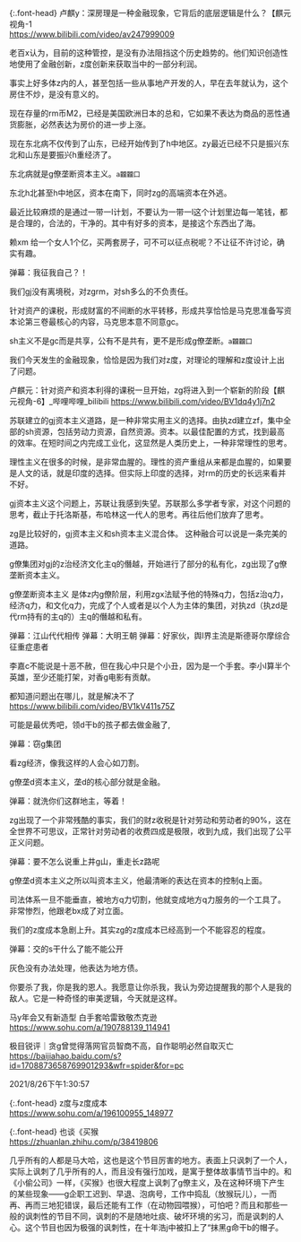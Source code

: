 ```note
```

{:.font-head}
卢麒y：深房理是一种金融现象，它背后的底层逻辑是什么？【麒元视角-1
<br>[
https://www.bilibili.com/video/av247999009
](
https://www.bilibili.com/video/av247999009
)

老百x认为，目前的这种管控，是没有办法阻挡这个历史趋势的。他们知识创造性地使用了金融创新，z度创新来获取当中的一部分利润。

事实上好多体z内的人，甚至包括一些从事地产开发的人，早在去年就认为，这个房住不炒，是没有意义的。

现在存量的rm币M2，已经是美国欧洲日本的总和，它如果不表达为商品的恶性通货膨胀，必然表达为房价的进一步上涨。

现在东北病不仅传到了山东，已经开始传到了h中地区。zy最近已经不只是振兴东北和山东是要振兴h重经济了。

东北病就是g僚垄断资本主义。`a龖龖囗`

东北h北甚至h中地区，资本在南下，同时zg的高端资本在外逃。

最近比较麻烦的是通过一带一l计划，不要认为一带一l这个计划里边每一笔钱，都是合理的，合法的，干净的。其中有好多的资本，是接这个东西出了海。

赖xm
给一个女人1个亿，买两套房子，可不可以征点税呢？不让征不许讨论，确实有趣。

弹幕：我征我自己？！

我们gj没有离境税，对zgrm，对sh多么的不负责任。

针对资产的课税，形成财富的不间断的水平转移，形成共享恰恰是马克思准备写资本论第三卷最核心的内容，马克思本意不同意gc。

sh主义不是gc而是共享，公有不是共有，更不是形成g僚垄断。`a龖龖囗`

我们今天发生的金融现象，恰恰是因为我们对z度，对理论的理解和z度设计上出了问题。

卢麒元：针对资产和资本利得的课税一旦开始，zg将进入到一个崭新的阶段【麒元视角-6】_哔哩哔哩_bilibili
https://www.bilibili.com/video/BV1dq4y1j7n2

苏联建立的gj资本主义道路，是一种非常实用主义的选择。由执zd建立zf，集中全部的sh资源，包括劳动力资源，自然资源。资本。以最佳配置的方式，找到最高的效率。在短时间之内完成工业化，这显然是人类历史上，一种非常理性的思考。

理性主义在很多的时候，是非常血腥的。理性的资产重组从来都是血腥的，如果要是人文的话，就是印度的选择。但实际上印度的选择，对rm的历史的长远来看并不好。

gj资本主义这个问题上，苏联让我感到失望。苏联那么多学者专家，对这个问题的思考，截止于托洛斯基，布哈林这一代人的思考。再往后他们放弃了思考。

zg是比较好的，gj资本主义和sh资本主义混合体。
这种融合可以说是一条完美的道路。

g僚集团对gj的z治经济文化主q的僭越，开始进行了部分的私有化，zg出现了g僚垄断资本主义。

g僚垄断资本主义
是体z内g僚阶层，利用zgx法赋予他的特殊q力，包括z治q力，经济q力，和文化q力，完成了个人或者是以个人为主体的集团，对执zd（执zd是代rm持有的主q的）主q的僭越和私有。

弹幕：江山代代相传
弹幕：大明王朝
弹幕：好家伙，舆l界主流是斯德哥尔摩综合征重症患者

李嘉c不能说是十恶不赦，但在我心中只是个小丑，因为是一个手套。李小l算半个英雄，至少还能打架，对香g电影有贡献。

都知道问题出在哪儿，就是解决不了
https://www.bilibili.com/video/BV1kV411s75Z

可能是最优秀吧，领d干b的孩子都去做金融了,

弹幕：窃g集团

看zg经济，像我这样的人会心如刀割。

g僚垄d资本主义，垄d的核心部分就是金融。

弹幕：就洗你们这群地主，等着！

zg出现了一个非常残酷的事实，我们的财z收税是针对劳动和劳动者的90%，这在全世界不可思议，正常针对劳动者的收费四成是极限，收到九成，我们出现了公平正义问题。

弹幕：要不怎么说重上井g山，重走长z路呢

g僚垄d资本主义之所以叫资本主义，他最清晰的表达在资本的控制q上面。

司法体系一旦不能垂直，被地方q力切割，他就变成地方q力服务的一个工具了。非常惨烈，他跟老bx成了对立面。

我们的z度成本急剧上升。其实zg的z度成本已经高到一个不能容忍的程度。

弹幕：交的s干什么了能不能公开

灰色没有办法处理，他表达为地方债。

你要杀了我，你是我的恩人。我愿意让你杀我，我认为旁边提醒我的那个人是我的敌人。它是一种奇怪的审美逻辑，今天就是这样。

马y年会又有新造型 白手套哈雷致敬杰克逊
https://www.sohu.com/a/190788139_114941

极目锐评｜贪g曾觉得落网官员智商不高，自作聪明必然自取灭亡
https://baijiahao.baidu.com/s?id=1708873658769901293&wfr=spider&for=pc

2021/8/26下午1:30:57

{:.font-head}
z度与z度成本
<br>[
https://www.sohu.com/a/196100955_148977
](
https://www.sohu.com/a/196100955_148977
)

{:.font-head}
也谈《买猴
<br>[
https://zhuanlan.zhihu.com/p/38419806
](
https://zhuanlan.zhihu.com/p/38419806
)

几乎所有的人都是马大哈，这也是这个节目厉害的地方。表面上只讽刺了一个人，实际上讽刺了几乎所有的人，而且没有强行加戏，是寓于整体故事情节当中的。和《小偷公司》一样，《买猴》也很大程度上讽刺了g僚主义，及在这种环境下产生的某些现象——g企职工迟到、早退、泡病号，工作中捣乱（放猴玩儿），一而再、再而三地犯错误，最后还能有工作（在动物园喂猴），可怕吧？而且和那些一般的讽刺性的节目不同，讽刺的不是随地吐痰、破坏环境的劣习，而是讽刺的人心。这个节目也因为极强的讽刺性，在十年浩j中被扣上了“抹黑g命干b的帽子。
